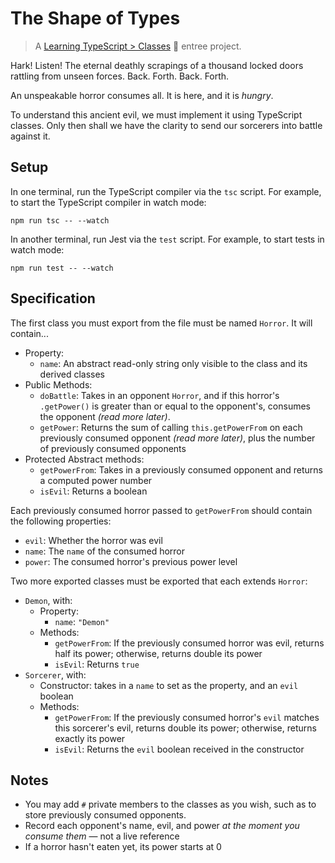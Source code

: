 # The Shape of Types

> A [Learning TypeScript > Classes](https://learning-typescript.com/classes) 🍲 entree project.

Hark!
Listen!
The eternal deathly scrapings of a thousand locked doors rattling from unseen forces.
Back.
Forth.
Back.
Forth.

An unspeakable horror consumes all.
It is here, and it is _hungry_.

To understand this ancient evil, we must implement it using TypeScript classes.
Only then shall we have the clarity to send our sorcerers into battle against it.

## Setup

In one terminal, run the TypeScript compiler via the `tsc` script.
For example, to start the TypeScript compiler in watch mode:

```shell
npm run tsc -- --watch
```

In another terminal, run Jest via the `test` script.
For example, to start tests in watch mode:

```shell
npm run test -- --watch
```

## Specification

The first class you must export from the file must be named `Horror`.
It will contain...

- Property:
  - `name`: An abstract read-only string only visible to the class and its derived classes
- Public Methods:
  - `doBattle`: Takes in an opponent `Horror`, and if this horror's `.getPower()` is greater than or equal to the opponent's, consumes the opponent _(read more later)_.
  - `getPower`: Returns the sum of calling `this.getPowerFrom` on each previously consumed opponent _(read more later)_, plus the number of previously consumed opponents
- Protected Abstract methods:
  - `getPowerFrom`: Takes in a previously consumed opponent and returns a computed power number
  - `isEvil`: Returns a boolean

Each previously consumed horror passed to `getPowerFrom` should contain the following properties:

- `evil`: Whether the horror was evil
- `name`: The `name` of the consumed horror
- `power`: The consumed horror's previous power level

Two more exported classes must be exported that each extends `Horror`:

- `Demon`, with:
  - Property:
    - `name`: `"Demon"`
  - Methods:
    - `getPowerFrom`: If the previously consumed horror was evil, returns half its power; otherwise, returns double its power
    - `isEvil`: Returns `true`
- `Sorcerer`, with:
  - Constructor: takes in a `name` to set as the property, and an `evil` boolean
  - Methods:
    - `getPowerFrom`: If the previously consumed horror's `evil` matches this sorcerer's evil, returns double its power; otherwise, returns exactly its power
    - `isEvil`: Returns the `evil` boolean received in the constructor

## Notes

- You may add `#` private members to the classes as you wish, such as to store previously consumed opponents.
- Record each opponent's name, evil, and power _at the moment you consume them_ — not a live reference
- If a horror hasn't eaten yet, its power starts at 0
